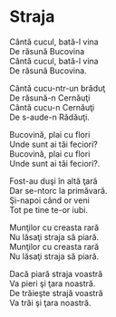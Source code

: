 # Straja

Cântă cucul, bată-l vina\
De răsună Bucovina\
Cântă cucul, bată-l vina\
De răsună Bucovina.

Cântă cucu-ntr-un brăduţ\
De răsună-n Cernăuţi\
Cântă cucu-n Cernăuţi\
De s-aude-n Rădăuţi.

Bucovină, plai cu flori\
Unde sunt ai tăi feciori?\
Bucovină, plai cu flori\
Unde sunt ai tăi feciori?.

Fost-au duşi în altă ţară\
Dar se-ntorc la primăvară.\
Şi-napoi când or veni\
Tot pe tine te-or iubi.

Munţilor cu creasta rară\
Nu lăsaţi straja să piară.\
Munţilor cu creasta rară\
Nu lăsaţi straja să piară.

Dacă piară straja voastră\
Va pieri şi ţara noastră.\
De trăieşte strajă voastră\
Va trăi şi ţara noastră.
